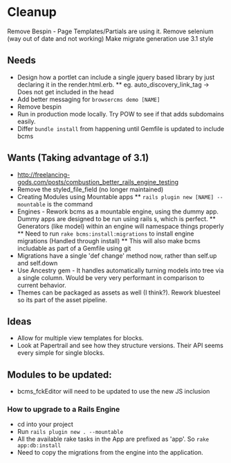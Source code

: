 # Cleanup

Remove Bespin - Page Templates/Partials are using it.
Remove selenium (way out of date and not working)
Make migrate generation use 3.1 style

Needs
-----

* Design how a portlet can include a single jquery based library by just declaring it in the render.html.erb.
** eg. auto_discovery_link_tag -> Does not get included in the head
* Add better messaging for `browsercms demo [NAME]`
* Remove bespin
* Run in production mode locally. Try POW to see if that adds subdomains easily.
* Differ `bundle install` from happening until Gemfile is updated to include bcms

Wants (Taking advantage of 3.1)
-----
* http://freelancing-gods.com/posts/combustion_better_rails_engine_testing
* Remove the styled_file_field (no longer maintained)
* Creating Modules using Mountable apps
** `rails plugin new [NAME] --mountable` is the command
* Engines - Rework bcms as a mountable engine, using the dummy app. Dummy apps are designed to be run using rails s, which is perfect.
** Generators (like model) within an engine will namespace things properly
** Need to run `rake bcms:install:migrations` to install engine migrations (Handled through install)
** This will also make bcms includable as part of a Gemfile using git
* Migrations have a single 'def change' method now, rather than self.up and self.down
* Use Ancestry gem - It handles automatically turning models into tree via a single column. Would be very very performant in comparison to current behavior.
* Themes can be packaged as assets as well (I think?). Rework bluesteel so its part of the asset pipeline.

Ideas
-----
* Allow for multiple view templates for blocks.
* Look at Papertrail and see how they structure versions. Their API seems every simple for single blocks.

## Modules to be updated:
* bcms_fckEditor will need to be updated to use the new JS inclusion

### How to upgrade to a Rails Engine

* cd into your project
* Run `rails plugin new . --mountable`
* All the available rake tasks in the App are prefixed as 'app'. So `rake app:db:install`
* Need to copy the migrations from the engine into the application.

